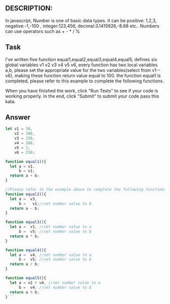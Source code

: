 ## DESCRIPTION:
In javascript, Number is one of basic data types. It can be positive: 1,2,3, negative:-1,-100 , integer:123,456, decimal:3.1415926,-8.88 etc..
Numbers can use operators such as + - * / %

## Task
I've written five function equal1,equal2,equal3,equal4,equal5, defines six global variables v1 v2 v3 v4 v5 v6, every function has two local variables a,b, please set the appropriate value for the two variables(select from v1--v6), making these function return value equal to 100. the function equal1 is completed, please refer to this example to complete the following functions.

When you have finished the work, click "Run Tests" to see if your code is working properly.
In the end, click "Submit" to submit your code pass this kata.

## Answer
```javascript
let v1 = 50,
    v2 = 100,
    v3 = 150,
    v4 = 200,
    v5 = 2,
    v6 = 250;

function equal1(){
  let a = v1,   
      b = v1;   
  return a + b;
}

//Please refer to the example above to complete the following functions
function equal2(){
  let a =  v3,
      b =   v1;//set number value to b
  return a - b;
}

function equal3(){
  let a =  v1, //set number value to a
      b =  v5; //set number value to b
  return a * b;
}

function equal4(){
  let a =  v4, //set number value to a
      b =  v5; //set number value to b
  return a / b;
}

function equal5(){
  let a = v2 + v4, //set number value to a
      b =  v4; //set number value to b
  return a % b;
}```
